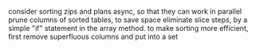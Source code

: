consider sorting zips and plans async, so that they can work in parallel
prune columns of sorted tables, to save space
eliminate slice steps, by a simple "if" statement in the array method.
to make sorting more efficient, first remove superfluous columns and put into a set
